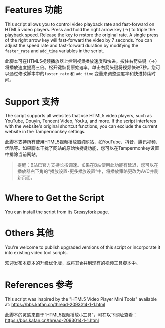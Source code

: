 # Features 功能

This script allows you to control video playback rate and fast-forward on HTML5 video players. Press and hold the right arrow key (→) to triple the playback speed. Release the key to restore the original rate. A single press of the right arrow key will fast-forward the video by 7 seconds. You can adjust the speed rate and fast-forward duration by modifying the `faster_rate` and `add_time` variables in the script.

此脚本可在HTML5视频播放器上控制视频播放速度和快进。按住右箭头键（→）将播放速度提高三倍。松开键恢复原始速率。单击右箭头键将视频快进7秒。您可以通过修改脚本中的`faster_rate` 和 `add_time` 变量来调整速度率和快进持续时间。

# Support 支持

The script supports all websites that use HTML5 video players, such as YouTube, Douyin, Tencent Video, Youku, and more. If the script interferes with the website's original shortcut functions, you can exclude the current website in the Tampermonkey settings.

此脚本支持所有使用HTML5视频播放器的网站，如YouTube、抖音、腾讯视频、优酷等。如果脚本干扰了网站的原始快捷键功能，您可以在Tampermonkey设置中排除当前网站。

> 提醒：B站已官方支持长按调速。如果在B站使用此功能有延迟，您可以在播放器右下角的“播放设置-更多播放设置”中，将播放策略更改为AVC并刷新页面。

# Where to Get the Script

You can install the script from its [Greasyfork page](https://greasyfork.org/zh-CN/scripts/396467-%E9%BB%84%E9%87%91%E5%8F%B3%E9%94%AE).
# Others 其他

You're welcome to publish upgraded versions of this script or incorporate it into existing video tool scripts. 

欢迎发布本脚本的升级优化版，或将其合并到现有的视频工具脚本中。

# References 参考

This script was inspired by the "HTML5 Video Player Mini Tools" available at: https://bbs.kafan.cn/thread-2093014-1-1.html

此脚本的灵感来自于“HTML5视频播放小工具”，可在以下网址查看：https://bbs.kafan.cn/thread-2093014-1-1.html